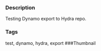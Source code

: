 ### Description
Testing Dynamo export to Hydra repo.
### Tags
test, dynamo, hydra, export
###Thumbnail
